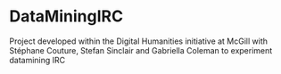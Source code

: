 DataMiningIRC
=============

Project developed within the Digital Humanities initiative at McGill with Stéphane Couture, Stefan Sinclair and Gabriella Coleman to experiment datamining IRC
